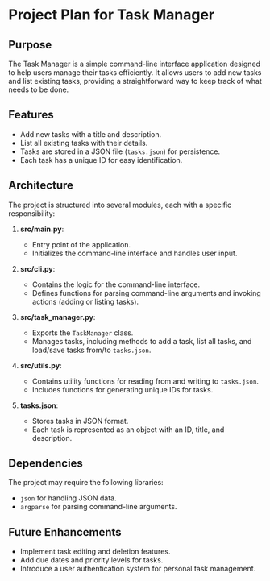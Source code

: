 # Project Plan for Task Manager

## Purpose
The Task Manager is a simple command-line interface application designed to help users manage their tasks efficiently. It allows users to add new tasks and list existing tasks, providing a straightforward way to keep track of what needs to be done.

## Features
- Add new tasks with a title and description.
- List all existing tasks with their details.
- Tasks are stored in a JSON file (`tasks.json`) for persistence.
- Each task has a unique ID for easy identification.

## Architecture
The project is structured into several modules, each with a specific responsibility:

1. **src/main.py**: 
   - Entry point of the application.
   - Initializes the command-line interface and handles user input.

2. **src/cli.py**: 
   - Contains the logic for the command-line interface.
   - Defines functions for parsing command-line arguments and invoking actions (adding or listing tasks).

3. **src/task_manager.py**: 
   - Exports the `TaskManager` class.
   - Manages tasks, including methods to add a task, list all tasks, and load/save tasks from/to `tasks.json`.

4. **src/utils.py**: 
   - Contains utility functions for reading from and writing to `tasks.json`.
   - Includes functions for generating unique IDs for tasks.

5. **tasks.json**: 
   - Stores tasks in JSON format.
   - Each task is represented as an object with an ID, title, and description.

## Dependencies
The project may require the following libraries:
- `json` for handling JSON data.
- `argparse` for parsing command-line arguments.

## Future Enhancements
- Implement task editing and deletion features.
- Add due dates and priority levels for tasks.
- Introduce a user authentication system for personal task management.